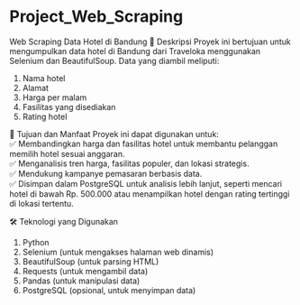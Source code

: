 # Project_Web_Scraping
Web Scraping Data Hotel di Bandung
📖 Deskripsi
Proyek ini bertujuan untuk mengumpulkan data hotel di Bandung dari Traveloka menggunakan Selenium dan BeautifulSoup. Data yang diambil meliputi:
1. Nama hotel
2. Alamat
3. Harga per malam
4. Fasilitas yang disediakan
5. Rating hotel

🎯 Tujuan dan Manfaat
Proyek ini dapat digunakan untuk:\
✅ Membandingkan harga dan fasilitas hotel untuk membantu pelanggan memilih hotel sesuai anggaran.\
✅ Menganalisis tren harga, fasilitas populer, dan lokasi strategis.\
✅ Mendukung kampanye pemasaran berbasis data.\
✅ Disimpan dalam PostgreSQL untuk analisis lebih lanjut, seperti mencari hotel di bawah Rp. 500.000 atau menampilkan hotel dengan rating tertinggi di lokasi tertentu.

🛠 Teknologi yang Digunakan
1. Python
2. Selenium (untuk mengakses halaman web dinamis)
3. BeautifulSoup (untuk parsing HTML)
4. Requests (untuk mengambil data)
5. Pandas (untuk manipulasi data)
6. PostgreSQL (opsional, untuk menyimpan data)

